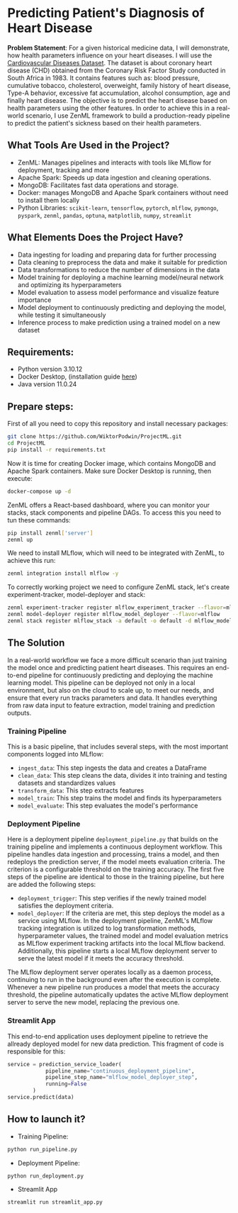 # Predicting Patient's Diagnosis of Heart Disease

**Problem Statement**: 
For a given historical medicine data, I will demonstrate, how health parameters influence on your heart diseases. I will use the [Cardiovascular Diseases Dataset](https://www.kaggle.com/datasets/waalbannyantudre/south-african-heart-disease-dataset). The dataset is about coronary heart disease (CHD) obtained from the Coronary Risk Factor Study conducted in South Africa in 1983. It contains features such as: blood pressure, cumulative tobacco, cholesterol, overweight, family history of heart disease, Type-A behavior, excessive fat accumulation, alcohol consumption, age and finally heart disease. The objective is to predict the heart disease based on health parameters using the other features. In order to achieve this in a real-world scenario, I use ZenML framework to build a production-ready pipeline to predict the patient's sickness based on their health parameters. 

## What Tools Are Used in the Project?
* ZenML: Manages pipelines and interacts with tools like MLflow for deployment, tracking and more
* Apache Spark: Speeds up data ingestion and cleaning operations.
* MongoDB: Facilitates fast data operations and storage.
* Docker: manages MongoDB and Apache Spark containers without need to install them locally
* Python Libraries: `scikit-learn`, `tensorflow`, `pytorch`, `mlflow`, `pymongo`, `pyspark`, `zenml`, `pandas`, `optuna`, `matplotlib`, `numpy`, `streamlit`

## What Elements Does the Project Have?
* Data ingesting for loading and preparing data for further processing
* Data cleaning to preprocess the data and make it suitable for prediction
* Data transformations to reduce the number of dimensions in the data
* Model training for deploying a machine learning model/neural network and optimizing its hyperparameters
* Model evaluation to assess model performance and visualize feature importance
* Model deployment to continuously predicting and deploying the model, while testing it simultaneously
* Inference process to make prediction using a trained model on a new dataset

## Requirements:
* Python version 3.10.12
* Docker Desktop, (installation guide [here](https://docs.docker.com/desktop/install/windows-install/))
* Java version 11.0.24

## Prepare steps:
First of all you need to copy this repository and install necessary packages:

```bash
git clone https://github.com/WiktorPodwin/ProjectML.git
cd ProjectML
pip install -r requirements.txt
```

Now it is time for creating Docker image, which contains MongoDB and Apache Spark containers. Make sure Docker Desktop is running, then execute:
``` bash
docker-compose up -d
```

ZenML offers a React-based dashboard, where you can monitor your stacks, stack components and pipeline DAGs. To access this you need to tun these commands:
``` bash
pip install zenml['server']
zenml up
```

We need to install MLflow, which will need to be integrated with ZenML, to achieve this run:
``` bash
zenml integration install mlflow -y
```

To correctly working project we need to configure ZenML stack, let's create experiment-tracker, model-deployer and stack:
``` bash
zenml experiment-tracker register mlflow_experiment_tracker --flavor=mlflow
zenml model-deployer register mlflow_model_deployer --flavor=mlflow
zenml stack register mlflow_stack -a default -o default -d mlflow_model_deployer -e mlflow_experiment_tracker --set
```

## The Solution
In  a real-world workflow we face a more difficult scenario than just training the model once and predicting patient heart diseases. This requires an end-to-end pipeline for continuously predicting and deploying the machine learning model. This pipeline can be deployed not only in a local environment, but also on the cloud to scale up, to meet our needs, and ensure that every run tracks parameters and data. It handles everything from raw data input to feature extraction, model training and prediction outputs.

### Training Pipeline
This is a basic pipeline, that includes several steps, with the most important components logged into MLflow:
- `ingest_data`: This step ingests the data and creates a DataFrame
- `clean_data`: This step cleans the data, divides it into training and testing datasets and standardizes values
- `transform_data`: This step extracts features
- `model_train`: This step trains the model and finds its hyperparameters
- `model_evaluate`: This step evaluates the model's performance

### Deployment Pipeline
Here is a deployment pipeline `deployment_pipeline.py` that builds on the training pipeline and implements a continuous deployment workflow. This pipeline handles data ingestion and processing, trains a model, and then redeploys the prediction server, if the model meets evaluation criteria. The criterion is a configurable threshold on the training accuracy. The first five steps of the pipeline are identical to those in the training pipeline, but here are added the following steps:

- `deployment_trigger`: This step verifies if the newly trained model satisfies the deployment criteria.
- `model_deployer`: If the criteria are met, this step deploys the model as a service using MLflow.
In the deployment pipeline, ZenML's MLflow tracking integration is utilized to log transformation methods, hyperparameter values, the trained model and model evaluation metrics as MLflow experiment tracking artifacts into the local MLflow backend. Additionally, this pipeline starts a local MLflow deployment server to serve the latest model if it meets the accuracy threshold.

The MLflow deployment server operates locally as a daemon process, continuing to run in the background even after the execution is complete. Whenever a new pipeline run produces a model that meets the accuracy threshold, the pipeline automatically updates the active MLflow deployment server to serve the new model, replacing the previous one.

### Streamlit App
This end-to-end application uses deployment pipeline to retrieve the allready deployed model for new data prediction. This fragment of code is responsible for this:
``` python
service = prediction_service_loader(
            pipeline_name="continuous_deployment_pipeline",
            pipeline_step_name="mlflow_model_deployer_step",
            running=False
        )
service.predict(data)
```

## How to launch it?
* Training Pipeline:
```bash 
python run_pipeline.py
```
* Deployment Pipeline:
```bash
python run_deployment.py
```
* Streamlit App
``` bash
streamlit run streamlit_app.py
```